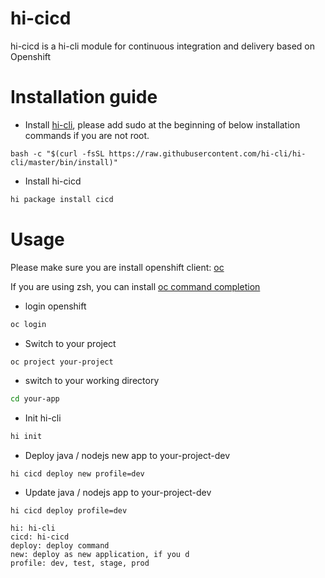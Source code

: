 # hi-cicd 
hi-cicd is a hi-cli module for continuous integration and delivery based on Openshift

# Installation guide

* Install [hi-cli](https://github.com/hi-cli/hi-cli), please add sudo at the beginning of below installation commands if you are not root.
```
bash -c "$(curl -fsSL https://raw.githubusercontent.com/hi-cli/hi-cli/master/bin/install)"
```
* Install hi-cicd
```bash
hi package install cicd
```

# Usage

Please make sure you are install openshift client: [oc](https://github.com/openshift/origin/releases)

If you are using zsh, you can install [oc command completion](https://github.com/chmouel/oh-my-zsh-openshift)

* login openshift
```bash
oc login
```

* Switch to your project
```bash
oc project your-project
```

* switch to your working directory
```bash
cd your-app
```

* Init hi-cli
```bash
hi init
``` 

* Deploy java / nodejs new app to your-project-dev
```
hi cicd deploy new profile=dev
```

* Update java / nodejs app to your-project-dev
```
hi cicd deploy profile=dev
```

    hi: hi-cli
    cicd: hi-cicd 
    deploy: deploy command
    new: deploy as new application, if you d
    profile: dev, test, stage, prod

